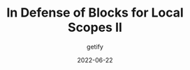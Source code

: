 ---
author: getify
date: 2022-06-22
draft: true
permalink: false
tags:
  - javascript
target_url: https://gist.github.com/getify/706e5e10822a298375da40f9cc1fa295
title: In Defense of Blocks for Local Scopes II
---